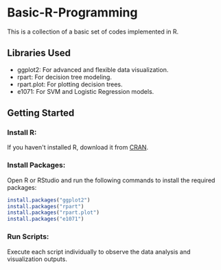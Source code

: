 # Basic-R-Programming
This is a collection of a basic set of codes implemented in R.

## Libraries Used
* ggplot2: For advanced and flexible data visualization.
* rpart: For decision tree modeling.
* rpart.plot: For plotting decision trees.
* e1071: For SVM and Logistic Regression models.

## Getting Started
### Install R:

If you haven't installed R, download it from [CRAN](https://www.r-project.org/).

### Install Packages:

Open R or RStudio and run the following commands to install the required packages:
~~~R
install.packages("ggplot2")
install.packages("rpart")
install.packages("rpart.plot")
install.packages("e1071")
~~~

### Run Scripts:

Execute each script individually to observe the data analysis and visualization outputs.
